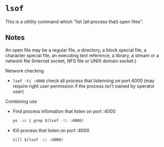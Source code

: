 # `lsof`

This is a ultility command which "list (all process that) open files".

## Notes

An open file may be a regular file, a directory, a block special  file,  a  character  special file, an executing text reference, a library, a stream or a network file (Internet socket, NFS file or UNIX domain socket.)

Network checking
- `lsof -ti :4000` check all process that listenning on port 4000 (may require right user permission if the process isn't owned by operator user)

Combining use
- Find process infomation that listen on port :4000
    ```sh
    ps -as | grep $(lsof -ti :4000)
    ```
- Kill process that listen on port :4000
    ```sh
    kill $(lsof -ti :4000)
    ```
